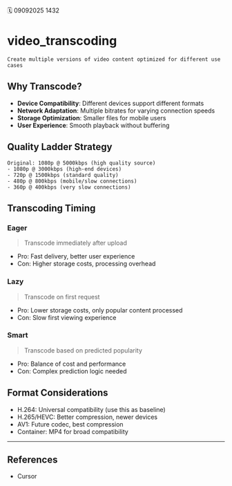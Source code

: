 🗓️ 09092025 1432

# video_transcoding
```ad-tldr
Create multiple versions of video content optimized for different use cases
```

## Why Transcode?
- **Device Compatibility**: Different devices support different formats
- **Network Adaptation**: Multiple bitrates for varying connection speeds
- **Storage Optimization**: Smaller files for mobile users
- **User Experience**: Smooth playback without buffering
## Quality Ladder Strategy
```
Original: 1080p @ 5000kbps (high quality source)
- 1080p @ 3000kbps (high-end devices)
- 720p @ 1500kbps (standard quality)
- 480p @ 800kbps (mobile/slow connections)
- 360p @ 400kbps (very slow connections)
```
## Transcoding Timing
### Eager
> Transcode immediately after upload
- Pro: Fast delivery, better user experience
- Con: Higher storage costs, processing overhead
### Lazy
> Transcode on first request
- Pro: Lower storage costs, only popular content processed
- Con: Slow first viewing experience
### Smart
> Transcode based on predicted popularity
- Pro: Balance of cost and performance
- Con: Complex prediction logic needed
## Format Considerations
- H.264: Universal compatibility (use this as baseline)
- H.265/HEVC: Better compression, newer devices
- AV1: Future codec, best compression
- Container: MP4 for broad compatibility

---
## References
- Cursor
